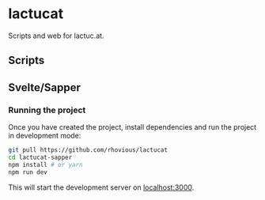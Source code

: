 # lactucat

Scripts and web for lactuc.at.

## Scripts



## Svelte/Sapper

### Running the project

Once you have created the project, install dependencies and run the project in development mode:

```bash
git pull https://github.com/rhovious/lactucat
cd lactucat-sapper
npm install # or yarn
npm run dev
```

This will start the development server on [localhost:3000](http://localhost:3000).
